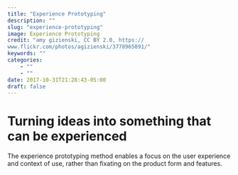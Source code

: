 ```yaml
---
title: "Experience Prototyping"
description: ""
slug: "experience-prototyping"
image: Experience Prototyping
credit: "amy gizienski, CC BY 2.0, https://www.flickr.com/photos/agizienski/3778965891/"
keywords: ""
categories:
    - ""
    - ""
date: 2017-10-31T21:28:43-05:00
draft: false
---
```

# Turning ideas into something that can be experienced

The experience prototyping method enables a focus on the user experience and context of use, rather than fixating on the product form and features. 
